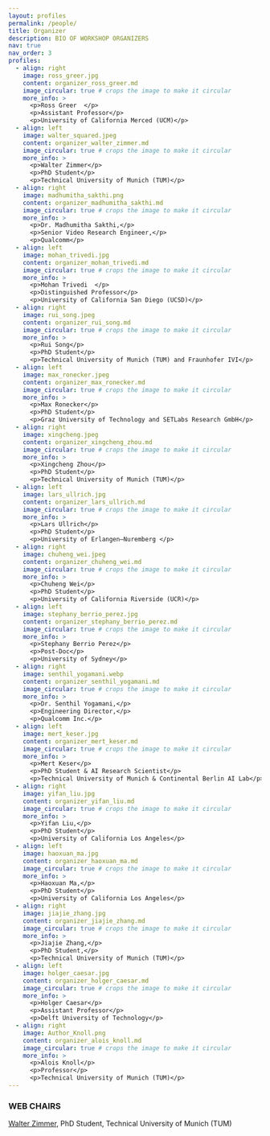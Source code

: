 ```yaml
---
layout: profiles
permalink: /people/
title: Organizer
description: BIO OF WORKSHOP ORGANIZERS
nav: true
nav_order: 3
profiles:
  - align: right
    image: ross_greer.jpg
    content: organizer_ross_greer.md
    image_circular: true # crops the image to make it circular
    more_info: >
      <p>Ross Greer  </p>
      <p>Assistant Professor</p>
      <p>University of California Merced (UCM)</p>
  - align: left
    image: walter_squared.jpeg
    content: organizer_walter_zimmer.md
    image_circular: true # crops the image to make it circular
    more_info: >
      <p>Walter Zimmer</p>
      <p>PhD Student</p>
      <p>Technical University of Munich (TUM)</p>
  - align: right
    image: madhumitha_sakthi.png
    content: organizer_madhumitha_sakthi.md
    image_circular: true # crops the image to make it circular
    more_info: >
      <p>Dr. Madhumitha Sakthi,</p>
      <p>Senior Video Research Engineer,</p>
      <p>Qualcomm</p>      
  - align: left
    image: mohan_trivedi.jpg
    content: organizer_mohan_trivedi.md
    image_circular: true # crops the image to make it circular
    more_info: >
      <p>Mohan Trivedi  </p>
      <p>Distinguished Professor</p>
      <p>University of California San Diego (UCSD)</p>
  - align: right
    image: rui_song.jpeg
    content: organizer_rui_song.md
    image_circular: true # crops the image to make it circular
    more_info: >
      <p>Rui Song</p>
      <p>PhD Student</p>
      <p>Technical University of Munich (TUM) and Fraunhofer IVI</p>
  - align: left
    image: max_ronecker.jpeg
    content: organizer_max_ronecker.md
    image_circular: true # crops the image to make it circular
    more_info: >
      <p>Max Ronecker</p>
      <p>PhD Student</p>
      <p>Graz University of Technology and SETLabs Research GmbH</p>
  - align: right
    image: xingcheng.jpeg
    content: organizer_xingcheng_zhou.md
    image_circular: true # crops the image to make it circular
    more_info: >
      <p>Xingcheng Zhou</p>
      <p>PhD Student</p>
      <p>Technical University of Munich (TUM)</p>
  - align: left
    image: lars_ullrich.jpg
    content: organizer_lars_ullrich.md
    image_circular: true # crops the image to make it circular
    more_info: >
      <p>Lars Ullrich</p>
      <p>PhD Student</p>
      <p>University of Erlangen–Nuremberg </p>  
  - align: right
    image: chuheng_wei.jpeg
    content: organizer_chuheng_wei.md
    image_circular: true # crops the image to make it circular
    more_info: >
      <p>Chuheng Wei</p>
      <p>PhD Student</p>
      <p>University of California Riverside (UCR)</p>      
  - align: left
    image: stephany_berrio_perez.jpg
    content: organizer_stephany_berrio_perez.md
    image_circular: true # crops the image to make it circular
    more_info: >
      <p>Stephany Berrio Perez</p>
      <p>Post-Doc</p>
      <p>University of Sydney</p>
  - align: right
    image: senthil_yogamani.webp
    content: organizer_senthil_yogamani.md
    image_circular: true # crops the image to make it circular
    more_info: >
      <p>Dr. Senthil Yogamani,</p>
      <p>Engineering Director,</p>
      <p>Qualcomm Inc.</p>
  - align: left
    image: mert_keser.jpg
    content: organizer_mert_keser.md
    image_circular: true # crops the image to make it circular
    more_info: >
      <p>Mert Keser</p>
      <p>PhD Student & AI Research Scientist</p>
      <p>Technical University of Munich & Continental Berlin AI Lab</p>
  - align: right
    image: yifan_liu.jpg 
    content: organizer_yifan_liu.md
    image_circular: true # crops the image to make it circular
    more_info: >
      <p>Yifan Liu,</p>
      <p>PhD Student</p>
      <p>University of California Los Angeles</p>
  - align: left
    image: haoxuan_ma.jpg
    content: organizer_haoxuan_ma.md
    image_circular: true # crops the image to make it circular
    more_info: >
      <p>Haoxuan Ma,</p>
      <p>PhD Student</p>
      <p>University of California Los Angeles</p>
  - align: right
    image: jiajie_zhang.jpg
    content: organizer_jiajie_zhang.md
    image_circular: true # crops the image to make it circular
    more_info: >
      <p>Jiajie Zhang,</p>
      <p>PhD Student,</p>
      <p>Technical University of Munich (TUM)</p>      
  - align: left
    image: holger_caesar.jpg
    content: organizer_holger_caesar.md
    image_circular: true # crops the image to make it circular
    more_info: >
      <p>Holger Caesar</p>
      <p>Assistant Professor</p>
      <p>Delft University of Technology</p>
  - align: right
    image: Author_Knoll.png
    content: organizer_alois_knoll.md
    image_circular: true # crops the image to make it circular
    more_info: >
      <p>Alois Knoll</p>
      <p>Professor</p>
      <p>Technical University of Munich (TUM)</p>
---
```


### WEB CHAIRS

[Walter Zimmer](https://walzimmer.github.io/), PhD Student, Technical University of Munich (TUM)

